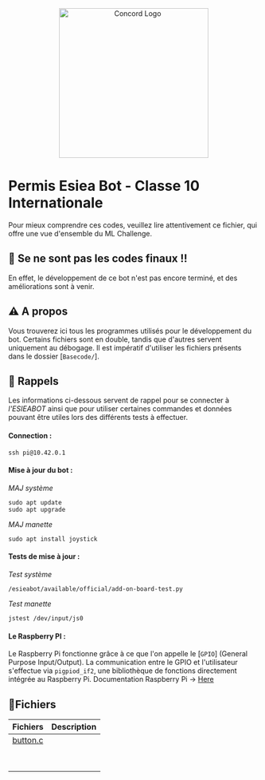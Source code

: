 <div align="center">
<img src="https://cdn.discordapp.com/attachments/1212852209491116113/1349860905789161553/Logo_Esiea_-_blanc_fond_bleu_1.png?ex=67d4a36f&is=67d351ef&hm=7eab9224bede781da7d8cef37ad0484f6e27d8397b9b143322e5b84533456c3c&" width="300" alt="Concord Logo">
</div>

# Permis Esiea Bot - Classe 10 Internationale
Pour mieux comprendre ces codes, veuillez lire attentivement ce fichier, qui offre une vue d'ensemble du ML Challenge.

## 🚨 Se ne sont pas les codes finaux !!
En effet, le développement de ce bot n'est pas encore terminé, et des améliorations sont à venir.

## ⚠️ A propos
Vous trouverez ici tous les programmes utilisés pour le développement du bot. Certains fichiers sont en double, tandis que d'autres servent uniquement au débogage. Il est impératif d'utiliser les fichiers présents dans le dossier [`Basecode/`].

## 💾 Rappels

Les informations ci-dessous servent de rappel pour se connecter à *l'ESIEABOT* ainsi que pour utiliser certaines commandes et données pouvant être utiles lors des différents tests à effectuer.

#### **Connection :**

```console
ssh pi@10.42.0.1
```
#### **Mise à jour du bot :**

*MAJ système*
```console
sudo apt update
sudo apt upgrade
```
*MAJ manette* 
```console
sudo apt install joystick
```
#### **Tests de mise à jour :**

*Test système* 
```console
/esieabot/available/official/add-on-board-test.py
```
*Test manette* 
```console
jstest /dev/input/js0
```

#### **Le Raspberry PI :**
Le Raspberry Pi fonctionne grâce à ce que l'on appelle le [`GPIO`] (General Purpose Input/Output).
La communication entre le GPIO et l'utilisateur s'effectue via `pigpiod_if2`, une bibliothèque de fonctions directement intégrée au Raspberry Pi.
Documentation Raspberry Pi -> [Here](https://www.raspberrypi.com/documentation/)

## 📄Fichiers 

|  Fichiers                                                | Description                                 |
|----------------------------------------------------------|---------------------------------------------|
| [button.c](https://github.com/Polaerz/PermisEsieaBot/blob/main/Basecode/Basecode/button.c)                                                      |
| [](https://github.com/Polaerz/PermisEsieaBot/blob/main/Basecode/Basecode/button.c)                                                      |
|                                                          |
|                                                          |
|                                                          |
|                                                          |
|                                                          |
|                                                          |
|                                                          |
